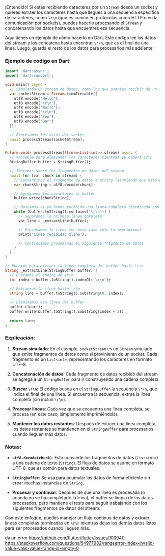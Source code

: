 ¡Entendido! Si estás recibiendo caracteres por un `Stream` desde un socket y quieres extraer 
los caracteres hasta que llegues a una secuencia específica de caracteres, como `\r\n` 
(que es común en protocolos como HTTP o en la comunicación por sockets),
 puedes hacerlo procesando el `Stream` y concatenando los datos hasta que encuentres esa secuencia.

Aquí tienes un ejemplo de cómo hacerlo en Dart. 
Este código lee los datos del stream y los concatena hasta encontrar `\r\n`, 
que es el final de una línea. Luego, guarda el resto de los datos para procesarlos más adelante:

### Ejemplo de código en Dart:

```dart
import 'dart:async';
import 'dart:convert';

void main() async {
  // Simulando un stream de datos, como los que podrías recibir de un socket.
  var socketStream = Stream.fromIterable([
    utf8.encode("Hello"),
    utf8.encode("\r\n"),
    utf8.encode("World"),
    utf8.encode("\r\n"),
    utf8.encode("Foo"),
    utf8.encode("Bar")
  ]);

  // Procesamos los datos del socket
  await processStream(socketStream);
}

Future<void> processStream(Stream<List<int>> stream) async {
  // Variable para almacenar los caracteres mientras se espera \r\n
  StringBuffer buffer = StringBuffer();

  // Iteramos sobre los fragmentos de datos del stream
  await for (var chunk in stream) {
    // Convertimos el fragmento de datos a String (asumiendo que está en UTF-8)
    var chunkString = utf8.decode(chunk);

    // Agregamos los caracteres al buffer
    buffer.write(chunkString);

    // Buscamos si ya hemos recibido una línea completa (terminada con \r\n)
    while (buffer.toString().contains('\r\n')) {
      // Separamos la primera línea completa
      var line = _extractLine(buffer);

      // Procesamos la línea (en este caso solo la imprimimos)
      print('Línea recibida: $line');

      // Continuamos procesando el siguiente fragmento de datos
    }
  }
}

// Función para extraer la línea completa del buffer hasta \r\n
String _extractLine(StringBuffer buffer) {
  // Buscamos el índice de \r\n
  int index = buffer.toString().indexOf('\r\n');
  
  // Extraemos la línea hasta \r\n
  String line = buffer.toString().substring(0, index);

  // Eliminamos esa línea del buffer
  buffer.clear();
  buffer.write(buffer.toString().substring(index + 2));
  
  return line;
}
```

### Explicación:

1. **Stream simulado**: En el ejemplo, `socketStream` es un `Stream` 
simulado que emite fragmentos de datos como si provinieran de un socket. 
Cada fragmento es un `List<int>`, representando los caracteres en formato UTF-8.
   
2. **Concatenación de datos**: Cada fragmento de datos recibido del stream se 
agrega a un `StringBuffer` para ir construyendo una cadena completa.

3. **Buscar `\r\n`**: El código busca en el `StringBuffer` 
la secuencia `\r\n`, que indica el final de una línea. 
Si encuentra la secuencia, extrae la línea completa (sin incluir `\r\n`).

4. **Procesar líneas**: Cada vez que se encuentra una línea completa, 
se procesa (en este caso, simplemente imprimiéndola).

5. **Mantener los datos restantes**: Después de extraer una línea completa, 
los datos restantes se mantienen en el `StringBuffer` para procesarlos cuando lleguen más datos.

### Notas:

- **`utf8.decode(chunk)`**: Esto convierte los fragmentos de datos (`List<int>`) 
a una cadena de texto (`String`). El flujo de datos se asume en formato UTF-8, que es común para datos textuales.
  
- **`StringBuffer`**: Se usa para acumular los datos de forma eficiente sin crear muchas instancias de `String`.

- **Procesar y continuar**: Después de que una línea es procesada 
(o cuando no se ha completado la línea), el buffer se limpia de los datos procesados, pero mantiene el resto para seguir trabajando con los siguientes fragmentos de datos del stream.

Con este enfoque, puedes manejar un flujo continuo de datos y extraer 
líneas completas terminadas en `\r\n` mientras dejas los demás datos listos para ser procesados cuando lleguen más.


da un error
https://github.com/flutter/flutter/issues/100040
https://stackoverflow.com/questions/54977982/rangeerror-index-invalid-value-valid-value-range-is-empty-0 